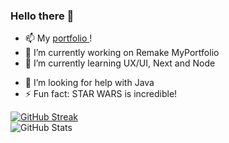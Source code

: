 ### Hello there 👋

<!-- <img src="https://github.com/user-attachments/assets/711750ea-6b62-4f0f-b6fc-7b68fcc56371" class="logo"> -->

<!-- ![Cars Register(1)](https://github.com/user-attachments/assets/711750ea-6b62-4f0f-b6fc-7b68fcc56371) -->

<!--
**JPSS14/JPSS14** is a ✨ _special_ ✨ repository because its `README.md` (this file) appears on your GitHub profile.

Here are some ideas to get you started:
-->

- 📫 My [ portfolio ](https://jpss14-portfolio.vercel.app/)!
- 🔭 I’m currently working on Remake MyPortfolio
- 🌱 I’m currently learning UX/UI, Next and Node
<!-- - 👯 I’m looking to collaborate on ... -->
- 🤔 I’m looking for help with Java
  <!-- - 💬 Ask me about ... -->
  <!-- - 📫 How to reach me: ... -->
  <!-- - 😄 Pronouns: ... -->
- ⚡ Fun fact: STAR WARS is incredible!

<!-- #54daf8-->

[![GitHub Streak](https://streak-stats.demolab.com/?user=jpss14&background=000&ring=D93D04&currStreakNum=D91111&sideNums=54daf8&border=54daf8&stroke=46B4CD&dates=fff&sideLabels=46B4CD)](https://git.io/streak-stats)
<br/>
![GitHub Stats](https://github-readme-stats.vercel.app/api?username=jpss14&bg_color=000&title_color=54daf8&icon_color=54daf8&border_color=54daf8&show_icons=true&text_color=fff)
<br/>

<!--
![Top Langs](https://github-readme-stats-git-masterrstaa-rickstaa.vercel.app/api/top-langs/?username=jpss14&layout=compact&bg_color=000&border_color=30A3DC&title_color=E94D5F&text_color=FFF)
-->
